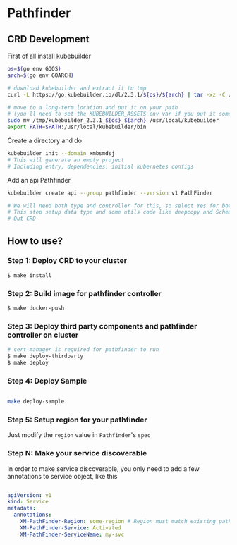 # Pathfinder

## CRD Development


First of all install kubebuilder 

```bash
os=$(go env GOOS)
arch=$(go env GOARCH)

# download kubebuilder and extract it to tmp
curl -L https://go.kubebuilder.io/dl/2.3.1/${os}/${arch} | tar -xz -C /tmp/

# move to a long-term location and put it on your path
# (you'll need to set the KUBEBUILDER_ASSETS env var if you put it somewhere else)
sudo mv /tmp/kubebuilder_2.3.1_${os}_${arch} /usr/local/kubebuilder
export PATH=$PATH:/usr/local/kubebuilder/bin
```

Create a directory and do 

```bash
kubebuilder init --domain xmbsmdsj
# This will generate an empty project
# Including entry, dependencies, initial kubernetes configs
```

Add an api Pathfinder
```bash
kubebuilder create api --group pathfinder --version v1 PathFinder

# We will need both type and controller for this, so select Yes for both
# This step setup data type and some utils code like deepcopy and Scheme registration for 
# Out CRD
```


## How to use? 

### Step 1: Deploy CRD to your cluster

```bash
$ make install
```

### Step 2: Build image for pathfinder controller


```bash
$ make docker-push
```

### Step 3: Deploy third party components and pathfinder controller on cluster

```bash
# cert-manager is required for pathfinder to run
$ make deploy-thirdparty
$ make deploy
```

### Step 4: Deploy Sample

```bash

make deploy-sample

```

### Step 5: Setup region for your pathfinder

Just modify the `region` value in `Pathfinder`'s `spec`

### Step N: Make your service discoverable

In order to make service discoverable, you only need to add a few annotations to service object, like this

```yaml

apiVersion: v1
kind: Service
metadata:
  annotations:
    XM-PathFinder-Region: some-region # Region must match existing path-finder's region
    XM-PathFinder-Service: Activated
    XM-PathFinder-ServiceName: my-svc
```